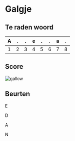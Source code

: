 # Galgje

## Te raden woord

| A   | .   | .   | e   | .   | .   | a   | .   |
| --- | --- | --- | --- | --- | --- | --- | --- |
| 1   | 2   | 3   | 4   | 5   | 6   | 7   | 8   |

## Score

![gallow](./images/3.png)

## Beurten

E

D

A

N